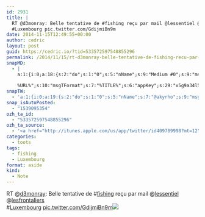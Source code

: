 ```yaml
---
id: 2931
title: |
  RT @d3monray: Belle tentative de #fishing reçu par mail @lessentiel @lesfrontaliers
  #Luxembourg pic.twitter.com/GdijmiBn9m
date: 2014-11-15T12:49:55+00:00
author: cedric
layout: post
guid: https://cedric.io/?tid=533572597548855296
permalink: /2014/11/15/rt-d3monray-belle-tentative-de-fishing-recu-par-mail-lessentiel-lesfrontaliersluxembourg-pic-twitter-com-gdijmibn9m/
snapMD:
  - |
    a:1:{i:0;a:18:{s:2:"do";s:1:"0";s:5:"nName";s:9:"Medium #0";s:9:"msgFormat";s:19:"%FULLTEXT%
    
    %URL%";s:10:"msgTFormat";s:7:"%TITLE%";s:6:"appKey";s:29:"x5g9a34l5z294i5y2q284e4g54454";s:6:"appSec";s:85:"d3h0a44e4s2b4i5u2r234m5f5b4v2l5q2a444h574347464a454x2w20374447494c484b4w2c464f5u2d4z2";s:8:"inclTags";s:1:"1";s:7:"fltrsOn";i:0;s:5:"fltrs";a:0:{}s:7:"proxyOn";i:0;s:7:"useSURL";i:0;s:1:"v";i:350;s:4:"publ";s:1:"0";s:11:"accessToken";s:65:"2353413aa5437433e5648ccf74a16119308317c52d1a24d8ed99f26add037528a";s:12:"appAppUserID";s:65:"104b21fd8da79171a6e7bf800d03b4b761204f242935e05d2d86850a6b1635f77";s:14:"appAppUserName";s:26:"Cédric Bousmanne (akyrho)";s:13:"appAppUserURL";s:26:"https://medium.com/@akyrho";s:7:"pubList";a:0:{}}}
snapTW:
  - 'a:1:{i:0;a:19:{s:2:"do";s:1:"0";s:5:"nName";s:7:"@akyrho";s:9:"msgFormat";s:26:"%TITLE%. %EXCERPT% - %URL%";s:6:"appKey";s:55:"x5g9a8325v2y475r3c4m48584n53446p423r3r5u3e356j5j3k4r2p3";s:6:"appSec";s:105:"d3h0a94o46415u594v3q5l5n5l4r4x474x4j484o473u4i5w2m4k494z2k344n306n5r3l5v2s554p4n3p3k45495c3z4v4d3m3u5w525";s:7:"fltrsOn";i:0;s:5:"fltrs";a:0:{}s:7:"proxyOn";i:0;s:7:"useSURL";i:0;s:1:"v";i:350;s:5:"twURL";s:25:"http://twitter.com/akyrho";s:11:"accessToken";s:50:"6678782-Eyg60SCeh7762DEIsYtTPD5GVeOuSN8ATMdF2Lpppe";s:14:"accessTokenSec";s:45:"PgGDCbcYLJnR5esZjY9ID72A33mUNCYnQwaQTBsojSJNa";s:5:"tw140";i:0;s:10:"riComments";s:1:"1";s:11:"riCommentsM";s:1:"1";s:12:"riCommentsAA";s:1:"1";s:8:"attchImg";s:1:"1";s:9:"wpImgSize";s:4:"full";}}'
snap_isAutoPosted:
  - "1539095354"
ozh_ta_id:
  - "533572597548855296"
ozh_ta_source:
  - '<a href="http://itunes.apple.com/us/app/twitter/id409789998?mt=12" rel="nofollow">Twitter for Mac</a>'
categories:
  - toots
tags:
  - fishing
  - Luxembourg
format: aside
kind:
  - Note
---
```

RT <span class="username username_linked">@<a href="https://twitter.com/d3monray" title="d3monray">d3monray</a></span>: Belle tentative de <span class="hashtag hashtag_local">#<a href="https://cedric.io/tag/fishing/">fishing</a> reçu par mail <span class="username username_linked">@<a href="https://twitter.com/lessentiel" title="L&#039;essentiel">lessentiel</a></span> <span class="username username_linked">@<a href="https://twitter.com/lesfrontaliers" title="Les Frontaliers">lesfrontaliers</a></span><br /> <span class="hashtag hashtag_local">#<a href="https://cedric.io/tag/luxembourg/">Luxembourg</a> <a href="https://twitter.com/d3monray/status/533553034828460032/photo/1" title="https://twitter.com/d3monray/status/533553034828460032/photo/1" class="link link_untco link_untco_image">pic.twitter.com/GdijmiBn9m</a><span class="embed_image embed_image_yes"><a href="https://twitter.com/d3monray/status/533553034828460032/photo/1"><img src="https://i1.wp.com/pbs.twimg.com/media/B2ePodgCIAAFSLQ.png?w=900&#038;ssl=1" data-recalc-dims="1" /></a></span></p>